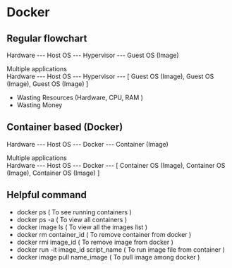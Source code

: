 # Docker

## Regular flowchart
Hardware --- Host OS --- Hypervisor --- Guest OS (Image)<br />

Multiple applications <br />
Hardware --- Host OS --- Hypervisor --- [ Guest OS (Image), Guest OS (Image), Guest OS (Image) ]
                                    
- Wasting Resources (Hardware, CPU, RAM )            
- Wasting Money            
                                    
## Container based (Docker)
Hardware --- Host OS --- Docker --- Container (Image)<br />

Multiple applications<br />
Hardware --- Host OS --- Docker --- [ Container OS (Image), Container OS (Image), Container OS (Image) ]

## Helpful command 
- docker ps ( To see running containers )
- docker ps -a ( To view all containers )
- docker image ls ( To view all the images list )
- docker rm container_id ( To remove container from docker )
- docker rmi image_id ( To remove image from docker )
- docker run -it image_id script_name ( To run image file from container )
- docker image pull name_image ( To pull image among docker )

